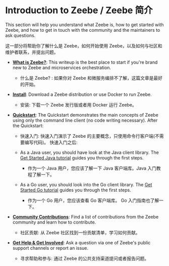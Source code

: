 # Introduction to Zeebe / Zeebe 简介

This section will help you understand what Zeebe is, how to get started with Zeebe, and how to get in touch with the community and the maintainers to ask questions.

这一部分将帮助你了解什么是 Zeebe，如何开始使用 Zeebe，以及如何与社区和维护者联系，并提出问题。

* [**What is Zeebe?**](/introduction/what-is-zeebe.html): This writeup is the best place to start if you're brand new to Zeebe and microservices orchestration.
    * 什么是 Zeebe? : 如果你对 Zeebe 和微服务编排不了解，这篇文章是最好的开始。

* [**Install**](/introduction/install.html): Download a Zeebe distribution or use Docker to run Zeebe.
    * 安装: 下载一个 Zeebe 发行版或者用 Docker 运行 Zeebe。

* [**Quickstart**](/introduction/quickstart.html): The Quickstart demonstrates the main concepts of Zeebe using only the command line client (no code writing necessary). After the Quickstart:
    * 快速入门: 快速入门演示了 Zeebe 的主要概念，只使用命令行客户端(不需要编写代码)。 快速入门之后:

    * As a Java user, you should have look at the Java client library. The [Get Started Java tutorial](/clients/java-client/get-started.html) guides you through the first steps.
        * 作为一个 Java 用户，您应该了解一下 Java 客户端库。Java 入门教程了解一下。

    * As a Go user, you should look into the Go client library. The [Get Started Go tutorial](/clients/go-client/get-started.html) guides you through the first steps.
        * 作为一个 Go 用户，您应该查看 Go 客户端库。 Go 入门指南也了解一下。

* [**Community Contributions**](/introduction/community-contributions.html): Find a list of contributions from the Zeebe community and learn how to contribute.
    * 社区贡献: 从 Zeebe 社区找到一份贡献清单，学习如何贡献。
    
* [**Get Help & Get Involved**](/introduction/get-help-get-involved.html): Ask a question via one of Zeebe's public support channels or report an issue.
    * 寻求帮助和参与: 通过 Zeebe 的公共支持渠道提问或者报告问题。

